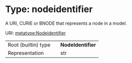 
# Type: nodeidentifier


A URI, CURIE or BNODE that represents a node in a model.

URI: [metatype:Nodeidentifier](https://w3id.org/biolink/biolinkml/meta/types/Nodeidentifier)

|  |  |  |
| --- | --- | --- |
| Root (builtin) type | | **NodeIdentifier** |
| Representation | | str |
